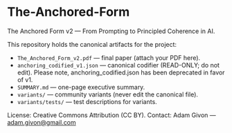 # The-Anchored-Form

The Anchored Form v2 — From Prompting to Principled Coherence in AI.

This repository holds the canonical artifacts for the project:
- `The_Anchored_Form_v2.pdf` — final paper (attach your PDF here).
- `anchoring_codified_v1.json` — canonical codifier (READ-ONLY; do not edit). Please note, anchoring_codified.json has been deprecated in favor of v1.
- `SUMMARY.md` — one-page executive summary.
- `variants/` — community variants (never edit the canonical file).
- `variants/tests/` — test descriptions for variants.

License: Creative Commons Attribution (CC BY).
Contact: Adam Givon — adam.givon@gmail.com

